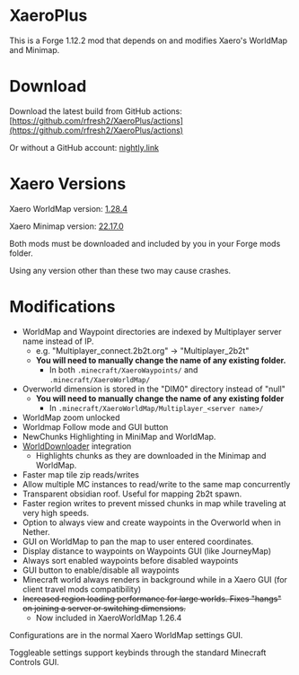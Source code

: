 # XaeroPlus

This is a Forge 1.12.2 mod that depends on and modifies Xaero's WorldMap and Minimap.

# Download

Download the latest build from GitHub actions: [https://github.com/rfresh2/XaeroPlus/actions](https://github.com/rfresh2/XaeroPlus/actions) 

Or without a GitHub account: [nightly.link](https://nightly.link/rfresh2/XaeroPlus/workflows/gradle/mainline/xaeroplus-52.zip)

# Xaero Versions

Xaero WorldMap version: [1.28.4](https://www.curseforge.com/minecraft/mc-mods/xaeros-world-map/files/4127330)

Xaero Minimap version: [22.17.0](https://www.curseforge.com/minecraft/mc-mods/xaeros-minimap/files/4181094)

Both mods must be downloaded and included by you in your Forge mods folder. 

Using any version other than these two may cause crashes.

# Modifications

* WorldMap and Waypoint directories are indexed by Multiplayer server name instead of IP. 
  * e.g. "Multiplayer_connect.2b2t.org" -> "Multiplayer_2b2t"
  * **You will need to manually change the name of any existing folder.** 
    * In both `.minecraft/XaeroWaypoints/` and `.minecraft/XaeroWorldMap/`
* Overworld dimension is stored in the "DIM0" directory instead of "null"
  * **You will need to manually change the name of any existing folder** 
    * In `.minecraft/XaeroWorldMap/Multiplayer_<server name>/`
* WorldMap zoom unlocked
* Worldmap Follow mode and GUI button
* NewChunks Highlighting in MiniMap and WorldMap.
* [WorldDownloader](https://github.com/Pokechu22/WorldDownloader/) integration
  * Highlights chunks as they are downloaded in the Minimap and WorldMap.
* Faster map tile zip reads/writes
* Allow multiple MC instances to read/write to the same map concurrently
* Transparent obsidian roof. Useful for mapping 2b2t spawn.
* Faster region writes to prevent missed chunks in map while traveling at very high speeds.
* Option to always view and create waypoints in the Overworld when in Nether.
* GUI on WorldMap to pan the map to user entered coordinates.
* Display distance to waypoints on Waypoints GUI (like JourneyMap)
* Always sort enabled waypoints before disabled waypoints
* GUI button to enable/disable all waypoints
* Minecraft world always renders in background while in a Xaero GUI (for client travel mods compatibility)
* ~~Increased region loading performance for large worlds. Fixes "hangs" on joining a server or switching dimensions.~~
  * Now included in XaeroWorldMap 1.26.4

Configurations are in the normal Xaero WorldMap settings GUI.

Toggleable settings support keybinds through the standard Minecraft Controls GUI.
